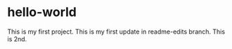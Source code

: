 # hello-world
This is my first project.
This is my first update in readme-edits branch.
This is 2nd.
